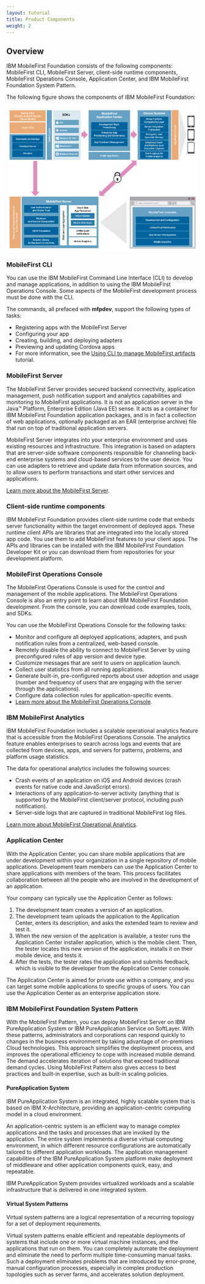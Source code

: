 ```yaml
---
layout: tutorial
title: Product Components
weight: 2
---
```

## Overview
IBM MobileFirst Foundation consists of the following components: MobileFirst CLI, MobileFirst Server, client-side runtime components, MobileFirst Operations Console, Application Center, and IBM MobileFirst Foundation System Pattern.

The following figure shows the components of IBM MobileFirst Foundation:

![Architecture of the MobileFirst Foundation solution](architecture.jpg)

### MobileFirst CLI
You can use the IBM MobileFirst Command Line Interface (CLI) to develop and manage applications, in addition to using the IBM MobileFirst Operations Console. Some aspects of the MobileFirst development process must be done with the CLI.

The commands, all prefaced with **mfpdev**, support the following types of tasks:

* Registering apps with the MobileFirst Server
* Configuring your app
* Creating, building, and deploying adapters
* Previewing and updating Cordova apps
* For more information, see the [Using CLI to manage MobileFirst artifacts](../../app-dev/using-mobilefirst-cli-to-manage-mobilefirst-artifacts/) tutorial.

### MobileFirst Server
The MobileFirst Server provides secured backend connectivity, application management, push notification support and analytics capabilities and monitoring to MobileFirst applications. It is not an application server in the Java™ Platform, Enterprise Edition (Java EE) sense. It acts as a container for IBM MobileFirst Foundation application packages, and is in fact a collection of web applications, optionally packaged as an EAR (enterprise archive) file that run on top of traditional application servers.

MobileFirst Server integrates into your enterprise environment and uses existing resources and infrastructure. This integration is based on adapters that are server-side software components responsible for channeling back-end enterprise systems and cloud-based services to the user device. You can use adapters to retrieve and update data from information sources, and to allow users to perform transactions and start other services and applications.

[Learn more about the MobileFirst Server](server).

### Client-side runtime components
IBM MobileFirst Foundation provides client-side runtime code that embeds server functionality within the target environment of deployed apps. These runtime client APIs are libraries that are integrated into the locally stored app code. You use them to add MobileFirst features to your client apps. The APIs and libraries can be installed with the IBM MobileFirst Foundation Developer Kit or you can download them from repositories for your development platform.

### MobileFirst Operations Console
The MobileFirst Operations Console is used for the control and management of the mobile applications. The MobileFirst Operations Console is also an entry point to learn about IBM MobileFirst Foundation development. From the console, you can download code examples, tools, and SDKs.

You can use the MobileFirst Operations Console for the following tasks:

* Monitor and configure all deployed applications, adapters, and push notification rules from a centralized, web-based console.
* Remotely disable the ability to connect to MobileFirst Server by using preconfigured rules of app version and device type.
* Customize messages that are sent to users on application launch.
* Collect user statistics from all running applications.
* Generate built-in, pre-configured reports about user adoption and usage (number and frequency of users that are engaging with the server through the applications).
* Configure data collection rules for application-specific events.
* [Learn more about the MobileFirst Operations Console](console).

### IBM MobileFirst Analytics
IBM MobileFirst Foundation includes a scalable operational analytics feature that is accessible from the MobileFirst Operations Console. The analytics feature enables enterprises to search across logs and events that are collected from devices, apps, and servers for patterns, problems, and platform usage statistics.

The data for operational analytics includes the following sources:

* Crash events of an application on iOS and Android devices (crash events for native code and JavaScript errors).
* Interactions of any application-to-server activity (anything that is supported by the MobileFirst client/server protocol, including push notification).
* Server-side logs that are captured in traditional MobileFirst log files.

[Learn more about MobileFirst Operational Analytics](../../analytics).

### Application Center
With the Application Center, you can share mobile applications that are under development within your organization in a single repository of mobile applications. Development team members can use the Application Center to share applications with members of the team. This process facilitates collaboration between all the people who are involved in the development of an application.

Your company can typically use the Application Center as follows:

1. The development team creates a version of an application.
2. The development team uploads the application to the Application Center, enters its description, and asks the extended team to review and test it.
3. When the new version of the application is available, a tester runs the Application Center installer application, which is the mobile client. Then, the tester locates this new version of the application, installs it on their mobile device, and tests it.
4. After the tests, the tester rates the application and submits feedback, which is visible to the developer from the Application Center console.

The Application Center is aimed for private use within a company, and you can target some mobile applications to specific groups of users. You can use the Application Center as an enterprise application store.

### IBM MobileFirst Foundation System Pattern
With the MobileFirst Pattern, you can deploy MobileFirst Server on IBM PureApplication System or IBM PureApplication Service on SoftLayer. With these patterns, administrators and corporations can respond quickly to changes in the business environment by taking advantage of on-premises Cloud technologies. This approach simplifies the deployment process, and improves the operational efficiency to cope with increased mobile demand. The demand accelerates iteration of solutions that exceed traditional demand cycles. Using MobileFirst Pattern also gives access to best practices and built-in expertise, such as built-in scaling policies.

#### PureApplication System
IBM PureApplication System is an integrated, highly scalable system that is based on IBM X-Architecture, providing an application-centric computing model in a cloud environment.

An application-centric system is an efficient way to manage complex applications and the tasks and processes that are invoked by the application. The entire system implements a diverse virtual computing environment, in which different resource configurations are automatically tailored to different application workloads. The application management capabilities of the IBM PureApplication System platform make deployment of middleware and other application components quick, easy, and repeatable.

IBM PureApplication System provides virtualized workloads and a scalable infrastructure that is delivered in one integrated system.

#### Virtual System Patterns
Virtual system patterns are a logical representation of a recurring topology for a set of deployment requirements.

Virtual system patterns enable efficient and repeatable deployments of systems that include one or more virtual machine instances, and the applications that run on them. You can completely automate the deployment and eliminate the need to perform multiple time-consuming manual tasks. Such a deployment eliminates problems that are introduced by error-prone, manual configuration processes, especially in complex production topologies such as server farms, and accelerates solution deployment.